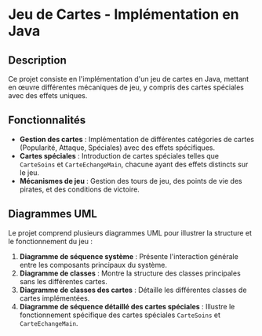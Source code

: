 # Jeu de Cartes - Implémentation en Java

## Description

Ce projet consiste en l'implémentation d'un jeu de cartes en Java, mettant en œuvre différentes mécaniques de jeu, y compris des cartes spéciales avec des effets uniques.

## Fonctionnalités

- **Gestion des cartes** : Implémentation de différentes catégories de cartes (Popularité, Attaque, Spéciales) avec des effets spécifiques.
- **Cartes spéciales** : Introduction de cartes spéciales telles que `CarteSoins` et `CarteEchangeMain`, chacune ayant des effets distincts sur le jeu.
- **Mécanismes de jeu** : Gestion des tours de jeu, des points de vie des pirates, et des conditions de victoire.

## Diagrammes UML

Le projet comprend plusieurs diagrammes UML pour illustrer la structure et le fonctionnement du jeu :

1. **Diagramme de séquence système** : Présente l'interaction générale entre les composants principaux du système.
2. **Diagramme de classes** : Montre la structure des classes principales sans les différentes cartes.
3. **Diagramme de classes des cartes** : Détaille les différentes classes de cartes implémentées.
4. **Diagramme de séquence détaillé des cartes spéciales** : Illustre le fonctionnement spécifique des cartes spéciales `CarteSoins` et `CarteEchangeMain`.







